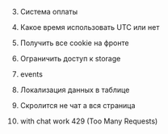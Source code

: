


3. Система оплаты 
5. Какое время использовать UTC или нет 

6. Получить все cookie на фронте 
7. Ограничить доступ к storage 

9. events 

10. Локализация данных в таблице 
11. Скролится не чат а вся страница 

12. with chat work 429 (Too Many Requests)


